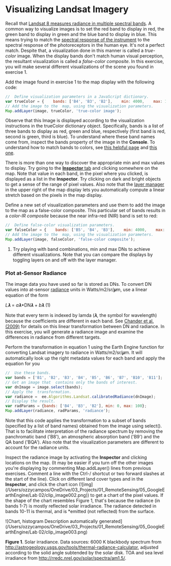 # Visualizing Landsat Imagery

Recall that [Landsat 8 measures radiance in multiple spectral bands](https://svs.gsfc.nasa.gov/cgi-bin/details.cgi?aid=11491). A common way to visualize images is to set the red band to display in red, the green band to display in green and the blue band to display in blue. This means trying to match the [spectral response of the instrument](http://landsat.gsfc.nasa.gov/?p=5779) to the spectral response of the photoreceptors in the human eye. It's not a perfect match. Despite that, a visualization done in this manner is called a *true-color* image. When the display bands don't match human visual perception, the resultant visualization is called a *false-color composite*. In this exercise, you will make several different visualizations of the scene you found in exercise 1. 


Add the image found in exercise 1 to the map display with the following code: 

```javascript
//  Define visualization parameters in a JavaScript dictionary.   
var trueColor = {    bands: ['B4', 'B3', 'B2'],    min: 4000,    max: 12000   };  
// Add the image to the  map, using the visualization parameters.   
Map.addLayer(image, trueColor, 'true-color image');  
```

Observe that this Image is displayed according to the visualization instructions in the trueColor dictionary object. Specifically, bands is a list of three bands to display as red, green and blue, respectively (first band is red, second is green, third is blue). To understand where these band names come from, inspect the bands property of the image in the **Console**. To understand how to match bands to colors, see [this helpful page](http://landsat.usgs.gov/band_designations_landsat_satellites.php) and [this  one](http://landsat.usgs.gov/L8_band_combos.php).

There is more than one way to discover the appropriate min and max values to display. Try going to the [**Inspector** tab](https://developers.google.com/earth-engine/playground#inspector-tab) and clicking somewhere on the map. Note that value in each band, in the pixel where you clicked, is displayed as a list in the **Inspector**. Try clicking on dark and bright objects to get a sense of the range of pixel values. Also note that the [layer manager](https://developers.google.com/earth-engine/playground#layer-manager) in the upper right of the map display lets you automatically compute a linear stretch based on the pixels in the map display. 

Define a new set of visualization parameters and use them to add the image to the map as a false-color composite. This particular set of bands results in a *color-IR composite* because the near infra-red (NIR) band is set to red:

```javascript
//  Define false-color visualization parameters.   
var falseColor = {    bands: ['B5', 'B4', 'B3'],    min: 4000,    max: 13000   };  
// Add the image to the  map, using the visualization parameters.   
Map.addLayer(image, falseColor, 'false-color composite'); 
```




1. Try playing with band combinations, min and max DNs to achieve different visualizations. Note that you can compare the displays by toggling layers on and off with the layer manager.

###  Plot at-Sensor Radiance

The image data you have used so far is stored as DNs. To convert DN values into at-sensor [radiance](https://en.wikipedia.org/wiki/Radiance) units in Watts/m2/sr/𝝁m, use a linear equation of the form

*L*𝝀 = *a*𝝀*DN𝝀 + *b*𝝀    (1)

Note that every term is indexed by lamda (𝝀, the symbol for wavelength) because the coefficients are different in each band. See [Chander et al. (2009)](http://www.sciencedirect.com/science/article/pii/S0034425709000169) for details on this linear transformation between DN and radiance. In this exercise, you will generate a radiance image and examine the differences in radiance from different targets.


Perform the transformation in equation 1 using the Earth Engine function for converting Landsat imagery to radiance in Watts/m2/sr/𝝁m. It will automatically look up the right metadata values for each band and apply the equation for you

```javascript
//  Use these bands.    
var bands = ['B1', 'B2', 'B3', 'B4', 'B5', 'B6', 'B7', 'B10', 'B11'];  
// Get an image that  contains only the bands of interest.   
var dnImage = image.select(bands);  
// Apply the  transformation.   
var radiance =  ee.Algorithms.Landsat.calibratedRadiance(dnImage);  
// Display the result.   
var radParams = {bands: ['B4', 'B3', 'B2'], min: 0, max: 100};   
Map.addLayer(radiance, radParams, 'radiance');  
```

Note that this code applies the transformation to a subset of bands (specified by a list of band names) obtained from the image using select(). That is to facilitate interpretation of the radiance spectrum by removing the panchromatic band ('B8'), an atmospheric absorption band ('B9') and the QA band ('BQA'). Also note that the visualization parameters are different to account for the radiance units.

Inspect the radiance image by activating the **Inspector** and clicking locations on the map. (It may be easier if you turn off the other images you're displaying by commenting Map.addLayer() lines from previous exercises. Comment a line with the Ctrl-/ shortcut or two forward slashes at the start of the line). Click on different land cover types and in the **Inspector**, and click the chart icon (![img](/Users/ozzycampos/OneDrive/03_Projects/01_RemoteSensing/05_GoogleEarthEngine/Lab 02/clip_image002.png)) to get a chart of the pixel values. If the shape of the chart resembles Figure 1, that's because the radiance (in bands 1-7) is mostly reflected solar irradiance. The radiance detected in bands 10-11 is thermal, and is *emitted (not reflected) from the surface.

 

![Chart, histogram  Description automatically generated](/Users/ozzycampos/OneDrive/03_Projects/01_RemoteSensing/05_GoogleEarthEngine/Lab 02/clip_image003.png)

**Figure 1**. Solar irradiance. Data sources: 6000 K blackbody spectrum from http://astrogeology.usgs.gov/tools/thermal-radiance-calculator, adjusted according to the solid angle subtended by the solar disk. TOA and sea level irradiance from http://rredc.nrel.gov/solar/spectra/am1.5/. 